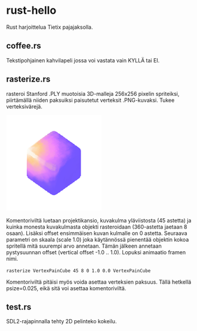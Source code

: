 # rust-hello
Rust harjoittelua Tietix pajajaksolla.

## coffee.rs
Tekstipohjainen kahvilapeli jossa voi vastata vain KYLLÄ tai EI.

## rasterize.rs
rasteroi Stanford .PLY muotoisia 3D-malleja 256x256 pixelin spriteiksi, piirtämällä
niiden paksuiksi paisutetut verteksit .PNG-kuvaksi. Tukee verteksivärejä.

![Rasteroidut verteksit](https://raw.githubusercontent.com/nikoiivari/rust-hello/main/raster.png)

Komentoriviltä luetaan projektikansio, kuvakulma yläviistosta (45 astetta) ja kuinka monesta kuvakulmasta objekti rasteroidaan (360-astetta jaetaan 8 osaan). Lisäksi offset ensimmäisen kuvan kulmalle on 0 astetta. Seuraava parametri on skaala (scale 1.0) joka käytännössä pienentää objektin kokoa spritellä mitä suurempi arvo annetaan. Tämän jälkeen annetaan pystysuunnan offset (vertical offset -1.0 .. 1.0). Lopuksi animaatio framen nimi.

`rasterize VertexPainCube 45 8 0 1.0 0.0 VertexPainCube`

Komentoriviltä pitäisi myös voida asettaa verteksien paksuus.
Tällä hetkellä psize=0.025, eikä sitä voi asettaa komentoriviltä.

## test.rs
SDL2-rajapinnalla tehty 2D pelinteko kokeilu.
